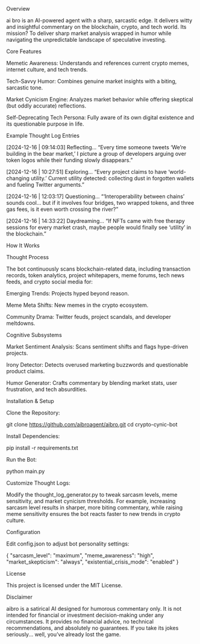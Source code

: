 Overview

ai bro is an AI-powered agent with a sharp, sarcastic edge. It delivers witty and insightful commentary on the blockchain, crypto, and tech world. Its mission? To deliver sharp market analysis wrapped in humor while navigating the unpredictable landscape of speculative investing.

Core Features

Memetic Awareness: Understands and references current crypto memes, internet culture, and tech trends.

Tech-Savvy Humor: Combines genuine market insights with a biting, sarcastic tone.

Market Cynicism Engine: Analyzes market behavior while offering skeptical (but oddly accurate) reflections.

Self-Deprecating Tech Persona: Fully aware of its own digital existence and its questionable purpose in life.

Example Thought Log Entries

[2024-12-16 | 09:14:03] Reflecting...
“Every time someone tweets ‘We’re building in the bear market,’ I picture a group of developers arguing over token logos while their funding slowly disappears.”

[2024-12-16 | 10:27:51] Exploring...
“Every project claims to have ‘world-changing utility.’ Current utility detected: collecting dust in forgotten wallets and fueling Twitter arguments.”

[2024-12-16 | 12:03:17] Questioning...
“‘Interoperability between chains’ sounds cool… but if it involves four bridges, two wrapped tokens, and three gas fees, is it even worth crossing the river?”

[2024-12-16 | 14:33:22] Daydreaming...
“If NFTs came with free therapy sessions for every market crash, maybe people would finally see ‘utility’ in the blockchain.”

How It Works

Thought Process

The bot continuously scans blockchain-related data, including transaction records, token analytics, project whitepapers, meme forums, tech news feeds, and crypto social media for:

Emerging Trends: Projects hyped beyond reason.

Meme Meta Shifts: New memes in the crypto ecosystem.

Community Drama: Twitter feuds, project scandals, and developer meltdowns.

Cognitive Subsystems

Market Sentiment Analysis: Scans sentiment shifts and flags hype-driven projects.

Irony Detector: Detects overused marketing buzzwords and questionable product claims.

Humor Generator: Crafts commentary by blending market stats, user frustration, and tech absurdities.

Installation & Setup

Clone the Repository:

git clone https://github.com/aibroagent/aibro.git
cd crypto-cynic-bot

Install Dependencies:

pip install -r requirements.txt

Run the Bot:

python main.py

Customize Thought Logs:

Modify the thought_log_generator.py to tweak sarcasm levels, meme sensitivity, and market cynicism thresholds. For example, increasing sarcasm level results in sharper, more biting commentary, while raising meme sensitivity ensures the bot reacts faster to new trends in crypto culture.

Configuration

Edit config.json to adjust bot personality settings:

{
  "sarcasm_level": "maximum",
  "meme_awareness": "high",
  "market_skepticism": "always",
  "existential_crisis_mode": "enabled"
}


License

This project is licensed under the MIT License.

Disclaimer

aibro is a satirical AI designed for humorous commentary only. It is not intended for financial or investment decision-making under any circumstances. It provides no financial advice, no technical recommendations, and absolutely no guarantees. If you take its jokes seriously... well, you’ve already lost the game.
